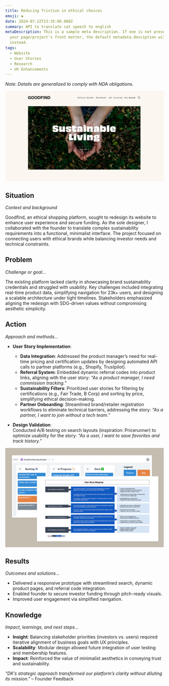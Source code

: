 ```yaml
---
title: Reducing friction in ethical choices
emoji: ▪️
date: 2024-07-22T13:35:00.000Z
summary: API to translate cat speech to english
metaDescription: This is a sample meta description. If one is not present in
  your page/project's front matter, the default metadata.desciption will be used
  instead.
tags:
  - Website
  - User Stories
  - Research
  - UX Enhancements
---
```

*Note: Details are generalized to comply with NDA obligations.*

![Ethical alternatives to everything - Goodfind](/src/assets/img/ethical-alternatives-to-everything-goodfind.jpg "Ethical alternatives to everything - Goodfind")

## **Situation**

*Context and background*  

Goodfind, an ethical shopping platform, sought to redesign its website to enhance user experience and secure funding. As the sole designer, I collaborated with the founder to translate complex sustainability requirements into a functional, minimalist interface. The project focused on connecting users with ethical brands while balancing investor needs and technical constraints.

## **Problem**

*Challenge or goal...*

The existing platform lacked clarity in showcasing brand sustainability credentials and struggled with usability. Key challenges included integrating real-time product data, simplifying navigation for 23k+ users, and designing a scalable architecture under tight timelines. Stakeholders emphasized aligning the redesign with SDG-driven values without compromising aesthetic simplicity.

## **Action**

*Approach and methods...*  

* **User Story Implementation**:

  * **Data Integration**: Addressed the product manager’s need for real-time pricing and certification updates by designing automated API calls to partner platforms (e.g., Shopify, Trustpilot).
  * **Referral System**: Embedded dynamic referral codes into product links, aligning with the user story: *“As a product manager, I need commission tracking.”*
  * **Sustainability Filters**: Prioritized user stories for filtering by certifications (e.g., Fair Trade, B Corp) and sorting by price, simplifying ethical decision-making.
  * **Partner Onboarding**: Streamlined brand/retailer registration workflows to eliminate technical barriers, addressing the story: *“As a partner, I want to join without a tech team.”*
* **Design Validation**:\
  Conducted A/B testing on search layouts (inspiration: Pricerunner) to optimize usability for the story: *“As a user, I want to save favorites and track history.”*

![](/src/assets/img/screenshot-2025-04-20-at-14.22.36.png)

## **Results**

*Outcomes and solutions...*  

* Delivered a responsive prototype with streamlined search, dynamic product pages, and referral code integration.
* Enabled founder to secure investor funding through pitch-ready visuals. 
* Improved user engagement via simplified navigation.

## **Knowledge**

*Impact, learnings, and next steps...* 

* **Insight**: Balancing stakeholder priorities (investors vs. users) required iterative alignment of business goals with UX principles.
* **Scalability**: Modular design allowed future integration of user testing and membership features.
* **Impact**: Reinforced the value of minimalist aesthetics in conveying trust and sustainability.

*"DK’s strategic approach transformed our platform’s clarity without diluting its mission."* – Founder Feedback